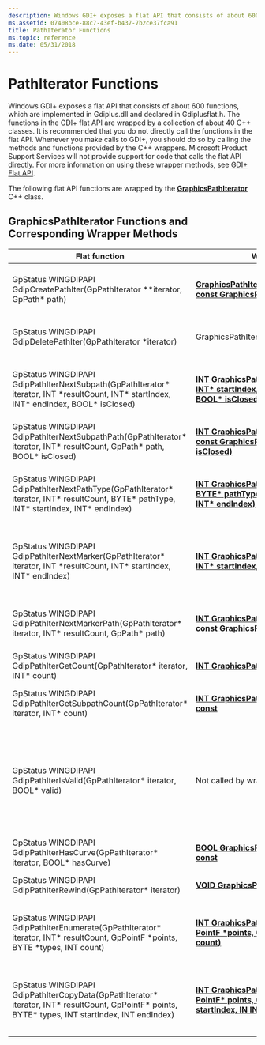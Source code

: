 ```yaml
---
description: Windows GDI+ exposes a flat API that consists of about 600 functions. These flat API functions are wrapped by the GraphicsPathIterator C++ class.
ms.assetid: 07408bce-88c7-43ef-b437-7b2ce37fca91
title: PathIterator Functions
ms.topic: reference
ms.date: 05/31/2018
---
```


# PathIterator Functions

Windows GDI+ exposes a flat API that consists of about 600 functions, which are implemented in Gdiplus.dll and declared in Gdiplusflat.h. The functions in the GDI+ flat API are wrapped by a collection of about 40 C++ classes. It is recommended that you do not directly call the functions in the flat API. Whenever you make calls to GDI+, you should do so by calling the methods and functions provided by the C++ wrappers. Microsoft Product Support Services will not provide support for code that calls the flat API directly. For more information on using these wrapper methods, see [GDI+ Flat API](-gdiplus-flatapi-flat.md).

The following flat API functions are wrapped by the [**GraphicsPathIterator**](/windows/desktop/api/gdipluspath/nl-gdipluspath-graphicspathiterator) C++ class.

## GraphicsPathIterator Functions and Corresponding Wrapper Methods



| Flat function                                                                                                                                                    | Wrapper method                                                                                                                                                                                                     | Remarks                                                                                                                                                                         |
|------------------------------------------------------------------------------------------------------------------------------------------------------------------|--------------------------------------------------------------------------------------------------------------------------------------------------------------------------------------------------------------------|---------------------------------------------------------------------------------------------------------------------------------------------------------------------------------|
| GpStatus WINGDIPAPI GdipCreatePathIter(GpPathIterator \*\*iterator, GpPath\* path)<br/>                                                                    | [**GraphicsPathIterator::GraphicsPathIterator(IN const GraphicsPath\* path)**](/windows/win32/api/gdipluspath/nf-gdipluspath-graphicspathiterator-graphicspathiterator(constgraphicspath))<br/>                                                      | Creates a new [**GraphicsPathIterator**](/windows/desktop/api/gdipluspath/nl-gdipluspath-graphicspathiterator) object and associates it with a GraphicsPath object.                                    |
| GpStatus WINGDIPAPI GdipDeletePathIter(GpPathIterator \*iterator)<br/>                                                                                     | GraphicsPathIterator::~GraphicsPathIterator() <br/>                                                                                                                                                          | Releases resources used by the [**GraphicsPathIterator**](/windows/desktop/api/gdipluspath/nl-gdipluspath-graphicspathiterator) object.                                                                |
| GpStatus WINGDIPAPI GdipPathIterNextSubpath(GpPathIterator\* iterator, INT \*resultCount, INT\* startIndex, INT\* endIndex, BOOL\* isClosed)<br/>          | [**INT GraphicsPathIterator::NextSubpath(OUT INT\* startIndex, OUT INT\* endIndex, OUT BOOL\* isClosed)**](/previous-versions//ms535463(v=vs.85))<br/>           | Gets the starting index and the ending index of the next subpath (figure) in this iterator's associated path.                                                                   |
| GpStatus WINGDIPAPI GdipPathIterNextSubpathPath(GpPathIterator\* iterator, INT\* resultCount, GpPath\* path, BOOL\* isClosed)<br/>                         | [**INT GraphicsPathIterator::NextSubpath(OUT const GraphicsPath\* path, OUT BOOL\* isClosed)**](/windows/win32/api/gdipluspath/nf-gdipluspath-graphicspathiterator-nextsubpath(outconstgraphicspath_outbool))<br/>                                     | Getsthe next figure (subpath) from this iterator's associated path.                                                                                                             |
| GpStatus WINGDIPAPI GdipPathIterNextPathType(GpPathIterator\* iterator, INT\* resultCount, BYTE\* pathType, INT\* startIndex, INT\* endIndex)<br/>         | [**INT GraphicsPathIterator::NextPathType(OUT BYTE\* pathType, OUT INT\* startIndex, OUT INT\* endIndex)**](/windows/desktop/api/Gdipluspath/nf-gdipluspath-graphicspathiterator-nextpathtype)<br/>         | Gets the starting index and the ending index of the next group of data points that all have the same type.                                                                      |
| GpStatus WINGDIPAPI GdipPathIterNextMarker(GpPathIterator\* iterator, INT \*resultCount, INT\* startIndex, INT\* endIndex)<br/>                            | [**INT GraphicsPathIterator::NextMarker(OUT INT\* startIndex, OUT INT\* endIndex)**](/previous-versions//ms535465(v=vs.85))<br/>                                           | Gets the starting index and the ending index of the next marker-delimited section in this iterator's associated path.                                                           |
| GpStatus WINGDIPAPI GdipPathIterNextMarkerPath(GpPathIterator\* iterator, INT\* resultCount, GpPath\* path)<br/>                                           | [**INT GraphicsPathIterator::NextMarker(OUT const GraphicsPath\* path)**](/windows/win32/api/gdipluspath/nf-gdipluspath-graphicspathiterator-nextmarker(outconstgraphicspath))<br/>                                                                     | Gets the next marker-delimited section of this iterator's associated path.                                                                                                      |
| GpStatus WINGDIPAPI GdipPathIterGetCount(GpPathIterator\* iterator, INT\* count)<br/>                                                                      | [**INT GraphicsPathIterator::GetCount() const**](/windows/desktop/api/Gdipluspath/nf-gdipluspath-graphicspathiterator-getcount)<br/>                                                                                                     | Returns the number of data points in the path.                                                                                                                                  |
| GpStatus WINGDIPAPI GdipPathIterGetSubpathCount(GpPathIterator\* iterator, INT\* count)<br/>                                                               | [**INT GraphicsPathIterator::GetSubpathCount() const**](/windows/desktop/api/Gdipluspath/nf-gdipluspath-graphicspathiterator-getsubpathcount)<br/>                                                                                       | Returns the number of subpaths (also called figures) in the path.                                                                                                               |
| GpStatus WINGDIPAPI GdipPathIterIsValid(GpPathIterator\* iterator, BOOL\* valid)<br/>                                                                      | Not called by wrapper methods.<br/>                                                                                                                                                                          | Gets a boolean value that indicates whether the path iterator specified by the *iterator* parameter is a valid GDI+ object of the correct type. The output parameter *valid* receives the result. |
| GpStatus WINGDIPAPI GdipPathIterHasCurve(GpPathIterator\* iterator, BOOL\* hasCurve)<br/>                                                                  | [**BOOL GraphicsPathIterator::HasCurve() const**](/windows/desktop/api/Gdipluspath/nf-gdipluspath-graphicspathiterator-hascurve)<br/>                                                                                                    | Determines whether the path has any curves.                                                                                                                                     |
| GpStatus WINGDIPAPI GdipPathIterRewind(GpPathIterator\* iterator)<br/>                                                                                     | [**VOID GraphicsPathIterator::Rewind()**](/windows/desktop/api/Gdipluspath/nf-gdipluspath-graphicspathiterator-rewind)<br/>                                                                                                              | Rewinds this iterator to the beginning of its associated path.                                                                                                                  |
| GpStatus WINGDIPAPI GdipPathIterEnumerate(GpPathIterator\* iterator, INT\* resultCount, GpPointF \*points, BYTE \*types, INT count)<br/>                   | [**INT GraphicsPathIterator::Enumerate(OUT PointF \*points, OUT BYTE \*types, IN INT count)**](/windows/desktop/api/Gdipluspath/nf-gdipluspath-graphicspathiterator-enumerate)<br/>                                   | Copies the path's data points to a [**PointF**](/windows/desktop/api/gdiplustypes/nl-gdiplustypes-pointf) array and copies the path's point types to a **BYTE** array.                                   |
| GpStatus WINGDIPAPI GdipPathIterCopyData(GpPathIterator\* iterator, INT\* resultCount, GpPointF\* points, BYTE\* types, INT startIndex, INT endIndex)<br/> | [**INT GraphicsPathIterator::CopyData(OUT PointF\* points, OUT BYTE\* types, IN INT startIndex, IN INT endIndex)**](/windows/desktop/api/Gdipluspath/nf-gdipluspath-graphicspathiterator-copydata)<br/> | Copies a subset of the path's data points to a PointF array and copies a subset of the path's point types to a **BYTE** array.                                                  |



 

 

 
